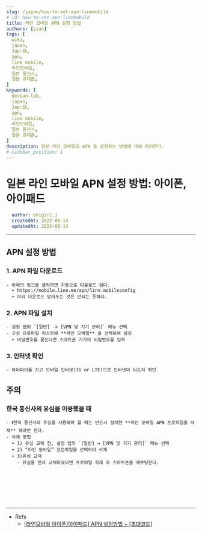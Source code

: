 ```yaml
---
slug: /japan/how-to-set-apn-linemobile
# id: how-to-set-apn-linemobile
title: 라인 모바일 APN 설정 방법
authors: [jian]
tags: [
  wiki, 
  japan, 
  Japː談,
  apn, 
  line mobile, 
  라인모바일,
  일본 통신사,
  일본 휴대폰,
]
keywords: [
  devian-lab,
  japan, 
  Japː談,
  apn, 
  line mobile, 
  라인모바일,
  일본 통신사,
  일본 휴대폰,
]
description: 일본 라인 모바일의 APN 을 설정하는 방법에 대해 정리한다.
# sidebar_position: 1
---
```


<!--title -->
# 일본 라인 모바일 APN 설정 방법: 아이폰, 아이패드
<!--//title -->

<!-- 
```json
{
  "author": "Onigiri.J",
  "createdAt": "2022-08-14",
  "updatedAt": "2022-08-14"
}
``` 
-->

```yaml
  author: Onigiri.J
  createdAt: 2022-08-14
  updatedAt: 2022-08-14
```

---

## APN 설정 방법

  ### 1. APN 파일 다운로드
    - 아래의 링크를 클릭하면 자동으로 다운로드 된다.
      + https://mobile.line.me/apn/line.mobileconfig
      + 미리 다운로드 받아두는 것은 안되는 듯하다.
    
  ### 2. APN 파일 설치
    - 설정 앱의 `[일반] -> [VPN 및 기기 관리]` 메뉴 선택
    - 구성 프로파일 리스트에 **라인 모바일** 을 선택하여 설치
      + 비밀번호를 묻는다면 스마트폰 기기의 비밀번호를 입력

  ### 3. 인터넷 확인
    - 와이파이를 끄고 모바일 인터넷(3G or LTE)으로 인터넷이 되는지 확인



## 주의

  ### 한국 통신사의 유심을 이용했을 때
    - ❗한국 통신사의 유심을 사용해야 할 때는 반드시 설치한 **라인 모바일 APN 프로파일을 삭제** 해야만 한다.
    - 삭제 방법
      + 1) 유심 교체 전, 설정 앱의 `[일반] → [VPN 및 기기 관리]` 메뉴 선택
      + 2) “라인 모바일” 프로파일을 선택하여 삭제
      + 3)유심 교체 
        - 유심을 먼저 교체하였다면 프로파일 삭제 후 스마트폰을 재부팅한다.




<br /><br /><br /><br /><br />

---
- Refs
  + [[라인모바일 아이폰/아이패드] APN 설정방법 + [초대코드]](https://m.blog.naver.com/skybluetokyo/221794787840)